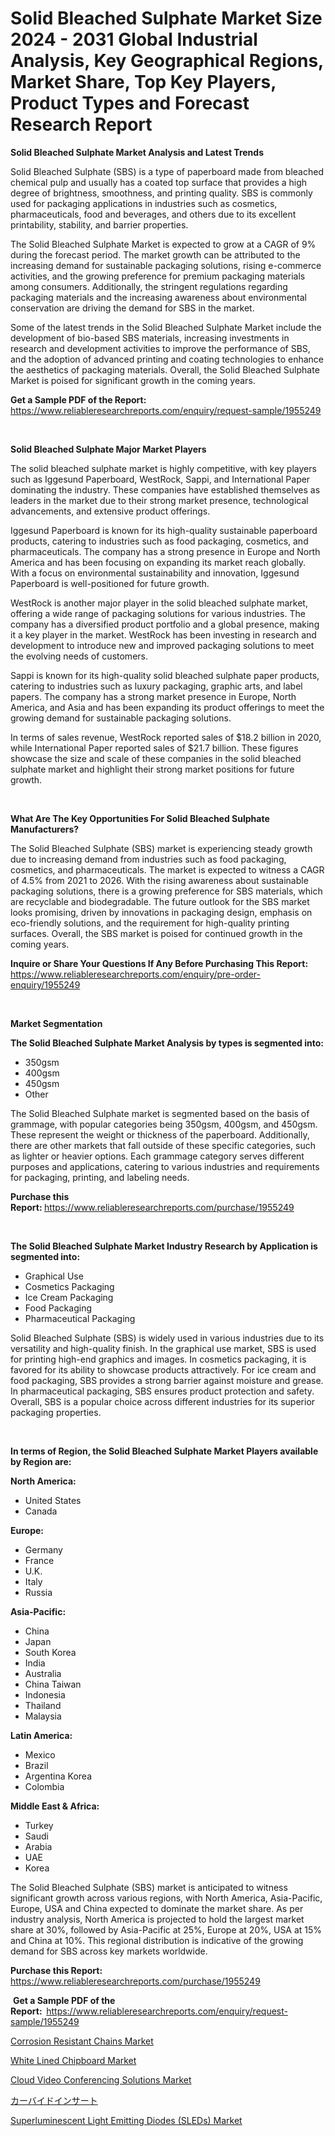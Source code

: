 <p><h1>Solid Bleached Sulphate Market Size 2024 - 2031 Global Industrial Analysis, Key Geographical Regions, Market Share, Top Key Players, Product Types and Forecast Research Report</h1></p><p><strong>Solid Bleached Sulphate Market Analysis and Latest Trends</strong></p>
<p><p>Solid Bleached Sulphate (SBS) is a type of paperboard made from bleached chemical pulp and usually has a coated top surface that provides a high degree of brightness, smoothness, and printing quality. SBS is commonly used for packaging applications in industries such as cosmetics, pharmaceuticals, food and beverages, and others due to its excellent printability, stability, and barrier properties.</p><p>The Solid Bleached Sulphate Market is expected to grow at a CAGR of 9% during the forecast period. The market growth can be attributed to the increasing demand for sustainable packaging solutions, rising e-commerce activities, and the growing preference for premium packaging materials among consumers. Additionally, the stringent regulations regarding packaging materials and the increasing awareness about environmental conservation are driving the demand for SBS in the market.</p><p>Some of the latest trends in the Solid Bleached Sulphate Market include the development of bio-based SBS materials, increasing investments in research and development activities to improve the performance of SBS, and the adoption of advanced printing and coating technologies to enhance the aesthetics of packaging materials. Overall, the Solid Bleached Sulphate Market is poised for significant growth in the coming years.</p></p>
<p><strong>Get a Sample PDF of the Report:&nbsp;</strong> <a href="https://www.reliableresearchreports.com/enquiry/request-sample/1955249">https://www.reliableresearchreports.com/enquiry/request-sample/1955249</a></p>
<p>&nbsp;</p>
<p><strong>Solid Bleached Sulphate Major Market Players</strong></p>
<p><p>The solid bleached sulphate market is highly competitive, with key players such as Iggesund Paperboard, WestRock, Sappi, and International Paper dominating the industry. These companies have established themselves as leaders in the market due to their strong market presence, technological advancements, and extensive product offerings.</p><p>Iggesund Paperboard is known for its high-quality sustainable paperboard products, catering to industries such as food packaging, cosmetics, and pharmaceuticals. The company has a strong presence in Europe and North America and has been focusing on expanding its market reach globally. With a focus on environmental sustainability and innovation, Iggesund Paperboard is well-positioned for future growth.</p><p>WestRock is another major player in the solid bleached sulphate market, offering a wide range of packaging solutions for various industries. The company has a diversified product portfolio and a global presence, making it a key player in the market. WestRock has been investing in research and development to introduce new and improved packaging solutions to meet the evolving needs of customers.</p><p>Sappi is known for its high-quality solid bleached sulphate paper products, catering to industries such as luxury packaging, graphic arts, and label papers. The company has a strong market presence in Europe, North America, and Asia and has been expanding its product offerings to meet the growing demand for sustainable packaging solutions.</p><p>In terms of sales revenue, WestRock reported sales of $18.2 billion in 2020, while International Paper reported sales of $21.7 billion. These figures showcase the size and scale of these companies in the solid bleached sulphate market and highlight their strong market positions for future growth.</p></p>
<p>&nbsp;</p>
<p><strong>What Are The Key Opportunities For Solid Bleached Sulphate Manufacturers?</strong></p>
<p><p>The Solid Bleached Sulphate (SBS) market is experiencing steady growth due to increasing demand from industries such as food packaging, cosmetics, and pharmaceuticals. The market is expected to witness a CAGR of 4.5% from 2021 to 2026. With the rising awareness about sustainable packaging solutions, there is a growing preference for SBS materials, which are recyclable and biodegradable. The future outlook for the SBS market looks promising, driven by innovations in packaging design, emphasis on eco-friendly solutions, and the requirement for high-quality printing surfaces. Overall, the SBS market is poised for continued growth in the coming years.</p></p>
<p><strong>Inquire or Share Your Questions If Any Before Purchasing This Report:</strong> <a href="https://www.reliableresearchreports.com/enquiry/pre-order-enquiry/1955249">https://www.reliableresearchreports.com/enquiry/pre-order-enquiry/1955249</a></p>
<p>&nbsp;</p>
<p><strong>Market Segmentation</strong></p>
<p><strong>The Solid Bleached Sulphate Market Analysis by types is segmented into:</strong></p>
<p><ul><li>350gsm</li><li>400gsm</li><li>450gsm</li><li>Other</li></ul></p>
<p><p>The Solid Bleached Sulphate market is segmented based on the basis of grammage, with popular categories being 350gsm, 400gsm, and 450gsm. These represent the weight or thickness of the paperboard. Additionally, there are other markets that fall outside of these specific categories, such as lighter or heavier options. Each grammage category serves different purposes and applications, catering to various industries and requirements for packaging, printing, and labeling needs.</p></p>
<p><strong>Purchase this Report:&nbsp;</strong><a href="https://www.reliableresearchreports.com/purchase/1955249">https://www.reliableresearchreports.com/purchase/1955249</a></p>
<p>&nbsp;</p>
<p><strong>The Solid Bleached Sulphate Market Industry Research by Application is segmented into:</strong></p>
<p><ul><li>Graphical Use</li><li>Cosmetics Packaging</li><li>Ice Cream Packaging</li><li>Food Packaging</li><li>Pharmaceutical Packaging</li></ul></p>
<p><p>Solid Bleached Sulphate (SBS) is widely used in various industries due to its versatility and high-quality finish. In the graphical use market, SBS is used for printing high-end graphics and images. In cosmetics packaging, it is favored for its ability to showcase products attractively. For ice cream and food packaging, SBS provides a strong barrier against moisture and grease. In pharmaceutical packaging, SBS ensures product protection and safety. Overall, SBS is a popular choice across different industries for its superior packaging properties.</p></p>
<p>&nbsp;</p>
<p><strong>In terms of Region, the Solid Bleached Sulphate Market Players available by Region are:</strong></p>
<p>
    <p> <strong> North America: </strong>
        <ul>
            <li>United States</li>
            <li>Canada</li>
        </ul>
        </p> 
    <p> <strong> Europe: </strong>
        <ul>
            <li>Germany</li>
            <li>France</li>
            <li>U.K.</li>
            <li>Italy</li>
            <li>Russia</li>
        </ul>
        </p> 
    <p> <strong> Asia-Pacific: </strong>
        <ul>
            <li>China</li>
            <li>Japan</li>
            <li>South Korea</li>
            <li>India</li>
            <li>Australia</li>
            <li>China Taiwan</li>
            <li>Indonesia</li>
            <li>Thailand</li>
            <li>Malaysia</li>
        </ul>
        </p> 
    <p> <strong> Latin America: </strong>
        <ul>
            <li>Mexico</li>
            <li>Brazil</li>
            <li>Argentina Korea</li>
            <li>Colombia</li>
        </ul>
        </p> 
    <p> <strong> Middle East & Africa: </strong>
        <ul>
            <li>Turkey</li>
            <li>Saudi</li>
            <li>Arabia</li>
            <li>UAE</li>
            <li>Korea</li>
        </ul>
    </p>
    </p>
<p><p>The Solid Bleached Sulphate (SBS) market is anticipated to witness significant growth across various regions, with North America, Asia-Pacific, Europe, USA and China expected to dominate the market share. As per industry analysis, North America is projected to hold the largest market share at 30%, followed by Asia-Pacific at 25%, Europe at 20%, USA at 15% and China at 10%. This regional distribution is indicative of the growing demand for SBS across key markets worldwide.</p></p>
<p><strong>Purchase this Report: </strong><a href="https://www.reliableresearchreports.com/purchase/1955249">https://www.reliableresearchreports.com/purchase/1955249</a></p>
<p>&nbsp;<strong>Get a Sample PDF of the Report:&nbsp;&nbsp;</strong><a href="https://www.reliableresearchreports.com/enquiry/request-sample/1955249">https://www.reliableresearchreports.com/enquiry/request-sample/1955249</a></p>
<p><strong></strong></p>
<p><p><a href="https://view.publitas.com/reportprime-1/corrosion-resistant-chains-market-challenges-opportunities-and-growth-drivers-and-major-market-players-forecasted-for-period-from-2023-2030/">Corrosion Resistant Chains Market</a></p><p><a href="https://github.com/myacatherineblakecaczo9vcsw/Market-Research-Report-List-1/blob/main/white-lined-chipboard-market.md">White Lined Chipboard Market</a></p><p><a href="https://issuu.com/reportprime-2/docs/cloud-video-conferencing-solutions-market-size-203">Cloud Video Conferencing Solutions Market</a></p><p><a href="https://github.com/ycmtqqhvk3273/Market-Research-Report-List-1/blob/main/6148801190605.md">カーバイドインサート</a></p><p><a href="https://flame-sidecar-702.notion.site/Superluminescent-Light-Emitting-Diodes-SLEDs-Market-Furnish-Information-about-Market-Size-Market--e7d5e30ef3e0409597faee36f2e22021">Superluminescent Light Emitting Diodes (SLEDs) Market</a></p></p>